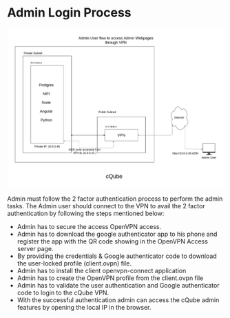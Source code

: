 # Admin Login Process

![Admin user flow through VPN](https://github.com/Sunbird-cQube/community/blob/master/.gitbook/assets/Admin%20Login%20Process.png)

Admin must follow  the 2 factor authentication process to perform the admin tasks. The Admin user should connect to the VPN to avail the 2 factor authentication by following the steps mentioned below:

* Admin has to secure the access OpenVPN access.
* Admin has to download the google authenticator app to his phone and register the app with the QR code showing in the OpenVPN Access server page.
* By providing the credentials & Google authenticator code to download the user-locked profile \(client.ovpn\) file.
* Admin has to install the client openvpn-connect application
* Admin has to create the OpenVPN profile from the client.ovpn file
* Admin has to validate the user authentication and Google authenticator code to login to the cQube VPN.
* With the successful authentication admin can access the cQube admin features by opening the local IP in the browser.

